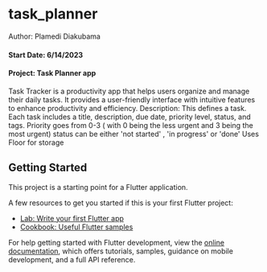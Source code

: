 # task_planner

Author: Plamedi Diakubama
#### Start Date: 6/14/2023
#### Project: Task Planner app
Task Tracker is a productivity app that helps users organize and manage their daily tasks.
It provides a user-friendly interface with intuitive features to enhance productivity and efficiency.
Description: This defines a task.
Each task includes a title, description, due date, priority level, status, and tags.
Priority goes from 0-3 ( with 0 being the less urgent and 3 being the most urgent)
status can be either 'not started' , 'in progress' or 'done' 
Uses Floor for storage

## Getting Started

This project is a starting point for a Flutter application.

A few resources to get you started if this is your first Flutter project:

- [Lab: Write your first Flutter app](https://docs.flutter.dev/get-started/codelab)
- [Cookbook: Useful Flutter samples](https://docs.flutter.dev/cookbook)

For help getting started with Flutter development, view the
[online documentation](https://docs.flutter.dev/), which offers tutorials,
samples, guidance on mobile development, and a full API reference.
